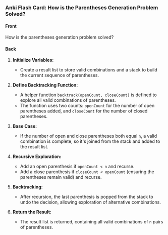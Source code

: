 ### Anki Flash Card: How is the Parentheses Generation Problem Solved?

#### Front
How is the parentheses generation problem solved?

#### Back
1. **Initialize Variables:**
   - Create a result list to store valid combinations and a stack to build the current sequence of parentheses.

2. **Define Backtracking Function:**
   - A helper function `backtrack(openCount, closeCount)` is defined to explore all valid combinations of parentheses.
   - The function uses two counts: `openCount` for the number of open parentheses added, and `closeCount` for the number of closed parentheses.

3. **Base Case:**
   - If the number of open and close parentheses both equal `n`, a valid combination is complete, so it's joined from the stack and added to the result list.

4. **Recursive Exploration:**
   - Add an open parenthesis if `openCount < n` and recurse.
   - Add a close parenthesis if `closeCount < openCount` (ensuring the parentheses remain valid) and recurse.

5. **Backtracking:**
   - After recursion, the last parenthesis is popped from the stack to undo the decision, allowing exploration of alternative combinations.

6. **Return the Result:**
   - The result list is returned, containing all valid combinations of `n` pairs of parentheses.